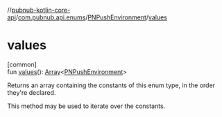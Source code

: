 //[pubnub-kotlin-core-api](../../../index.md)/[com.pubnub.api.enums](../index.md)/[PNPushEnvironment](index.md)/[values](values.md)

# values

[common]\
fun [values](values.md)(): [Array](https://kotlinlang.org/api/core/kotlin-stdlib/kotlin/-array/index.html)&lt;[PNPushEnvironment](index.md)&gt;

Returns an array containing the constants of this enum type, in the order they're declared.

This method may be used to iterate over the constants.
